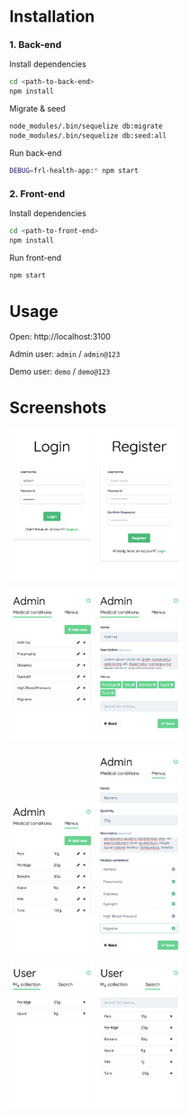 # Installation

### 1. Back-end
Install dependencies
```bash
cd <path-to-back-end>
npm install
```
Migrate & seed
```bash
node_modules/.bin/sequelize db:migrate
node_modules/.bin/sequelize db:seed:all
```
Run back-end
```bash
DEBUG=frl-health-app:* npm start
```

### 2. Front-end
Install dependencies
```bash
cd <path-to-front-end>
npm install
```
Run front-end
```bash
npm start
```


# Usage

Open: http://localhost:3100

Admin user: `admin` / `admin@123`

Demo user: `demo` / `demo@123`

# Screenshots

<img src="screenshots/login.png" width="30%"/> <img src="screenshots/register.png" width="30%"/>

<img src="screenshots/list-medical-conditions.png" width="30%"/> <img src="screenshots/update-medical-condition.png" width="30%"/>

<img src="screenshots/list-menus.png" width="30%"/> <img src="screenshots/update-menu.png" width="30%"/>

<img src="screenshots/collection.png" width="30%"/> <img src="screenshots/search.png" width="30%"/>